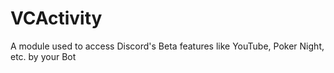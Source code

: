 # VCActivity
A module used to access Discord's Beta features like YouTube, Poker Night, etc. by your Bot
